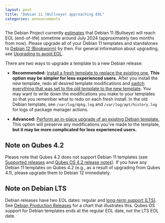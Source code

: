 ```yaml
---
layout: post
title: "Debian 11 (Bullseye) approaching EOL"
categories: announcements
---
```


The Debian Project currently [estimates](https://wiki.debian.org/DebianReleases) that Debian 11 (Bullseye) will reach EOL (end-of-life) sometime around July 2024 (approximately two months from now). Please upgrade all of your Debian 11 templates and standalones to [Debian 12 (Bookworm)](/news/2023/08/27/debian-12-templates-available/) by then. For general information about upgrading, see [Upgrading to avoid EOL](/doc/how-to-update/#upgrading-to-avoid-eol).

There are two ways to upgrade a template to a new Debian release:

- **Recommended:** [Install a fresh template to replace the existing one.](/doc/templates/debian/#installing) **This option may be simpler for less experienced users.** After you install the new template, redo all desired template modifications and [switch everything that was set to the old template to the new template](/doc/templates/#switching). You may want to write down the modifications you make to your templates so that you remember what to redo on each fresh install. In the old Debian template, see `/var/log/dpkg.log` and `/var/log/apt/history.log` for logs of package manager actions.

- **Advanced:** [Perform an in-place upgrade of an existing Debian template.](/doc/templates/debian/in-place-upgrade/) This option will preserve any modifications you've made to the template, **but it may be more complicated for less experienced users.**

## Note on Qubes 4.2

Please note that Qubes 4.2 does not support Debian 11 templates (see [Supported releases](/doc/supported-releases/#templates) and [Qubes OS 4.2 release notes](/doc/releases/4.2/release-notes/#notes)). If you have any Debian 11 templates on Qubes 4.2 (e.g., as a result of upgrading from Qubes 4.1), please upgrade them to Debian 12 immediately.

## Note on Debian LTS

Debian releases have two EOL dates: regular and [long-term support (LTS)](https://wiki.debian.org/LTS). See [Debian Production Releases](https://wiki.debian.org/DebianReleases#Production_Releases) for a chart that illustrates this. Qubes OS support for Debian templates ends at the regular EOL date, not the LTS EOL date.
